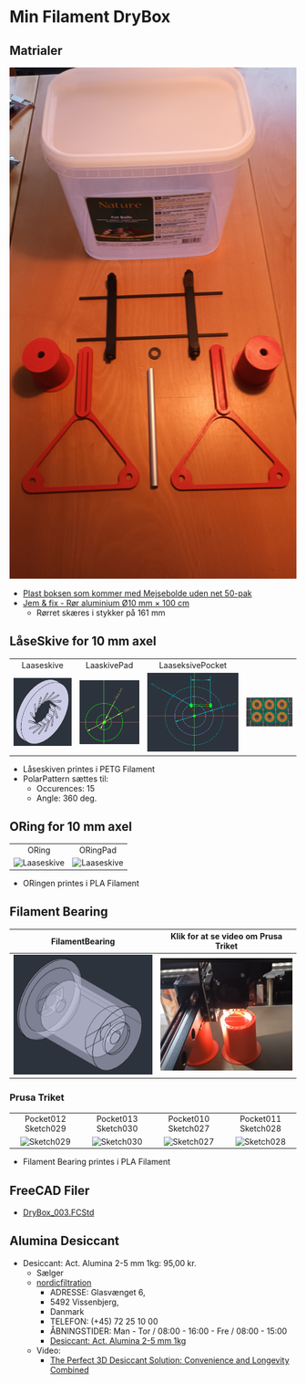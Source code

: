 # Min Filament DryBox

## Matrialer

![Matriale foto](./Images/20250106_092037.jpg)

* [Plast boksen som kommer med Mejsebolde uden net 50-pak](https://www.harald-nyborg.dk/mejsebolde-uden-net-50-pak)
* [Jem & fix - Rør aluminium Ø10 mm × 100 cm](https://www.jemogfix.dk/roer-aluminium-oe10-mm-100-cm/4145/9032129/)
  * Rørret skæres i stykker på 161 mm

## LåseSkive for 10 mm axel

|||||
|:---:|:---:|:---:|:---:|
|Laaseskive|LaaskivePad|LaaseksivePocket|
|![Laaseskive](./Images/Laaseskive.png)|![Laaseskive](./Images/LaaskivePad.png)|![Laaseskive](./Images/LaaseksivePocket.png)|![Laaseskive](./Images/LaaseskiverMedBrim.png)|

* Låseskiven printes i PETG Filament
* PolarPattern sættes til:
  * Occurences: 15
  * Angle: 360 deg.

## ORing for 10 mm axel

|||
|:---:|:---:|
|ORing|ORingPad||
|![Laaseskive](./Images)|![Laaseskive](./Images)|

* ORingen printes i PLA Filament

## Filament Bearing

|FilamentBearing| Klik for at se video om Prusa Triket|
|:---:|:---:|
|![FilamentBearing](./Images/FilamentBearing.png)|[![](./Images/PrusaTrickVideo.png)](https://youtu.be/eJnPmYp0agY "Svenn-Erik Krengelund Thomsen")|

### Prusa Triket

|||||
|:---:|:---:|:---:|:---:|
|Pocket012 Sketch029|Pocket013 Sketch030|Pocket010 Sketch027|Pocket011 Sketch028|
|![Sketch029](./Images/Skærmbillede%20fra%202025-01-07%2019-20-38.png)|![Sketch030](./Images/Skærmbillede%20fra%202025-01-07%2019-20-56.png)|![Sketch027](./Images/Skærmbillede%20fra%202025-01-07%2019-21-09.png)|![Sketch028](./Images/Skærmbillede%20fra%202025-01-07%2019-21-18.png)|

* Filament Bearing printes i PLA Filament

## FreeCAD Filer

* [DryBox_003.FCStd](./DryBox_003.FCStd)

## Alumina Desiccant

* Desiccant: Act. Alumina 2-5 mm 1kg: 95,00 kr.
  * Sælger
  * [nordicfiltration](https://nordicfiltration.com)
    * ADRESSE: Glasvænget 6, 
    * 5492 Vissenbjerg, 
    * Danmark
    * TELEFON: (+45) 72 25 10 00
    * ÅBNINGSTIDER: Man - Tor / 08:00 - 16:00 - Fre / 08:00 - 15:00
    * [Desiccant: Act. Alumina 2-5 mm 1kg](https://nordicfiltration.com/dk/catalogsearch/result/?q=Alumina+Desiccant)
  * Video:
    * [The Perfect 3D Desiccant Solution: Convenience and Longevity Combined](https://youtu.be/wkQpXBGxQdE)